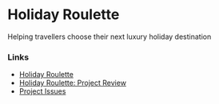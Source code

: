 # Holiday Roulette

Helping travellers choose their next luxury holiday destination

### Links

- [Holiday Roulette](https://waynelambert.dev/roulette/game/)
- [Holiday Roulette: Project Review](https://waynelambert.dev/portfolio/reviews/roulette/)
- [Project Issues](https://github.com/WayneLambert/portfolio/issues?q=is%3Aissue+label%3A%22app%3A+holiday_roulette%22+)
